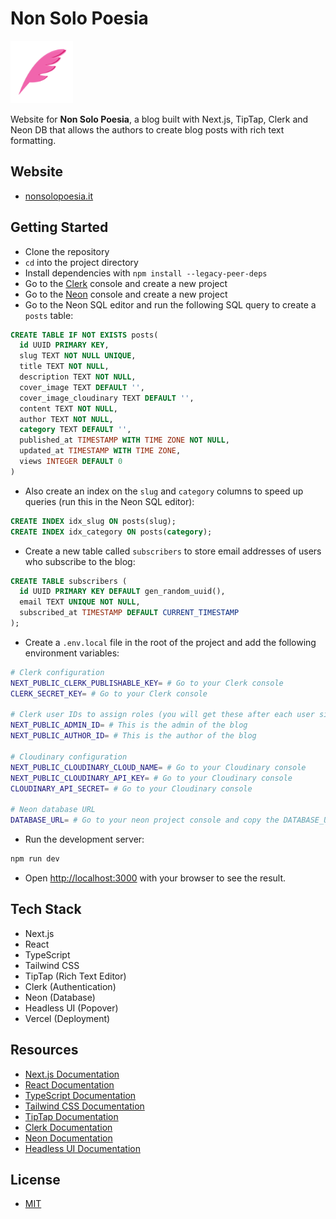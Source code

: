 # Non Solo Poesia

<img src="public/logo.png" alt="logo" width="100">

Website for **Non Solo Poesia**, a blog built with Next.js, TipTap, Clerk and Neon DB that allows the authors to create blog posts with rich text formatting.

## Website

- [nonsolopoesia.it](https://www.nonsolopoesia.it/)

## Getting Started

- Clone the repository
- `cd` into the project directory
- Install dependencies with `npm install --legacy-peer-deps`
- Go to the [Clerk](https://clerk.dev) console and create a new project
- Go to the [Neon](https://console.neon.tech/app/projects) console and create a new project
- Go to the Neon SQL editor and run the following SQL query to create a `posts` table:

```sql
CREATE TABLE IF NOT EXISTS posts(
  id UUID PRIMARY KEY,
  slug TEXT NOT NULL UNIQUE,
  title TEXT NOT NULL,
  description TEXT NOT NULL,
  cover_image TEXT DEFAULT '',
  cover_image_cloudinary TEXT DEFAULT '',
  content TEXT NOT NULL,
  author TEXT NOT NULL,
  category TEXT DEFAULT '',
  published_at TIMESTAMP WITH TIME ZONE NOT NULL,
  updated_at TIMESTAMP WITH TIME ZONE,
  views INTEGER DEFAULT 0
)
```

- Also create an index on the `slug` and `category` columns to speed up queries (run this in the Neon SQL editor):

```sql
CREATE INDEX idx_slug ON posts(slug);
CREATE INDEX idx_category ON posts(category);
```

- Create a new table called `subscribers` to store email addresses of users who subscribe to the blog:

```sql
CREATE TABLE subscribers (
  id UUID PRIMARY KEY DEFAULT gen_random_uuid(),
  email TEXT UNIQUE NOT NULL,
  subscribed_at TIMESTAMP DEFAULT CURRENT_TIMESTAMP
);
```

- Create a `.env.local` file in the root of the project and add the following environment variables:

```bash
# Clerk configuration
NEXT_PUBLIC_CLERK_PUBLISHABLE_KEY= # Go to your Clerk console
CLERK_SECRET_KEY= # Go to your Clerk console

# Clerk user IDs to assign roles (you will get these after each user signs up)
NEXT_PUBLIC_ADMIN_ID= # This is the admin of the blog
NEXT_PUBLIC_AUTHOR_ID= # This is the author of the blog

# Cloudinary configuration
NEXT_PUBLIC_CLOUDINARY_CLOUD_NAME= # Go to your Cloudinary console
NEXT_PUBLIC_CLOUDINARY_API_KEY= # Go to your Cloudinary console
CLOUDINARY_API_SECRET= # Go to your Cloudinary console

# Neon database URL
DATABASE_URL= # Go to your neon project console and copy the DATABASE_URL
```

- Run the development server:

```bash
npm run dev
```

- Open [http://localhost:3000](http://localhost:3000) with your browser to see the result.

## Tech Stack

- Next.js
- React
- TypeScript
- Tailwind CSS
- TipTap (Rich Text Editor)
- Clerk (Authentication)
- Neon (Database)
- Headless UI (Popover)
- Vercel (Deployment)

## Resources

- [Next.js Documentation](https://nextjs.org/docs)
- [React Documentation](https://react.dev/)
- [TypeScript Documentation](https://www.typescriptlang.org/docs/)
- [Tailwind CSS Documentation](https://tailwindcss.com/docs)
- [TipTap Documentation](https://www.tiptap.dev/)
- [Clerk Documentation](https://clerk.com/docs)
- [Neon Documentation](https://neon.tech/docs/introduction)
- [Headless UI Documentation](https://headlessui.dev/)

## License

- [MIT](LICENSE.md)
